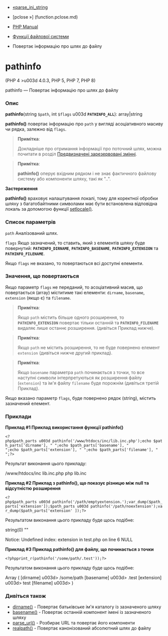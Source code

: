 - [«parse_ini_string](function.parse-ini-string.md)
- [pclose »] (function.pclose.md)

- [PHP Manual](index.md)
- [Функції файлової системи](ref.filesystem.md)
- Повертає інформацію про шлях до файлу

# pathinfo

(PHP 4 \>u003d 4.0.3, PHP 5, PHP 7, PHP 8)

pathinfo — Повертає інформацію про шлях до файлу

### Опис

**pathinfo**(string `$path`, int `$flags` u003d **`PATHINFO_ALL`**):
array\|string

**pathinfo()** повертає інформацію про `path` у вигляді асоціативного
масиву чи рядка, залежно від `flags`.

> **Примітка**:
>
> Докладніше про отримання інформації про поточний шлях, можна почитати в
> розділ [Предвизначені зарезервовані
> змінні](language.variables.predefined.md).

> **Примітка**:
>
> **pathinfo()** оперує вхідним рядком і не знає фактичного
> файлову систему або компоненти шляху, такі як "..".

**Застереження**

**pathinfo()** враховує налаштування локалі, тому для коректної
обробки шляху з багатобайтними символами має бути встановлена
відповідна локаль за допомогою функції
[setlocale()](function.setlocale.md).

### Список параметрів

`path`
Аналізований шлях.

`flags`
Якщо зазначений, то ставить, який з елементів шляху буде повернутий:
**`PATHINFO_DIRNAME`**, **`PATHINFO_BASENAME`**,
**`PATHINFO_EXTENSION`** та **`PATHINFO_FILENAME`**.

Якщо `flags` не вказано, то повертаються всі доступні елементи.

### Значення, що повертаються

Якщо параметр `flags` не переданий, то асоціативний масив, що повертається
(array) міститиме такі елементи: `dirname`, `basename`,
`extension` (якщо є) та `filename`.

> **Примітка**:
>
> Якщо `path` містить більше одного розширення, то
> **`PATHINFO_EXTENSION`** повертає тільки останній та
> **`PATHINFO_FILENAME`** видаляє лише останнє розширення. (дивіться
> Приклад нижче).

> **Примітка**:
>
> Якщо `path` не містить розширення, то не буде повернено елемент
> `extension` (дивіться нижче другий приклад).

> **Примітка**:
>
> Якщо `basename` параметра `path` починається з точки, то все
> наступні символи інтерпретуються як розширення файлу
> (`extension`) та ім'я файлу `filename` буде порожнім (дивіться третій
> Приклад).

Якщо вказано параметр `flags`, буде повернено рядок (string),
містить зазначений елемент.

### Приклади

**Приклад #1 Приклад використання функції **pathinfo()****

` <?php$path_parts u003d pathinfo('/www/htdocs/inc/lib.inc.php');echo $path_parts['dirname'], "
";echo $path_parts['basename'], "
";echo $path_parts['extension'], "
";echo $path_parts['filename'], "
";?> `

Результат виконання цього прикладу:

/www/htdocs/inc
lib.inc.php
php
lib.inc

**Приклад #2 Приклад з **pathinfo()**, що показує різницю між null та
відсутністю розширення**

` <?php$path_parts u003d pathinfo('/path/emptyextension.');var_dump($path_parts['extension']);$path_parts u003d pathinfo('/path/noextension');var_dump($path_parts['extension' ]);?> `

Результатом виконання цього прикладу буде щось подібне:

string(0) ""

Notice: Undefined index: extension in test.php on line 6
NULL

**Приклад #3 Приклад **pathinfo()** для файлу, що починається з точки**

` <?phpprint_r(pathinfo('/some/path/.test'));?> `

Результатом виконання цього прикладу буде щось подібне:

Array
(
[dirname] u003d> /some/path
[basename] u003d> .test
[extension] u003d> test
[filename] u003d>
)

### Дивіться також

- [dirname()](function.dirname.md) - Повертає батьківське ім'я
каталогу із зазначеного шляху
- [basename()](function.basename.md) - Повертає останній
компонент імені із зазначеного шляху
- [parse_url()](function.parse-url.md) - Розбирає URL та повертає
його компоненти
- [realpath()](function.realpath.md) - Повертає канонізований
абсолютний шлях до файлу
